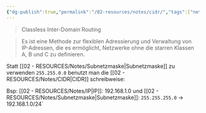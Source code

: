 ```yaml
---
{"dg-publish":true,"permalink":"/02-resources/notes/cidr/","tags":["netzwerk/ip/ipv4"],"noteIcon":""}
---
```


> Classless Inter-Domain Routing

>Es ist eine Methode zur flexiblen Adressierung und Verwaltung von IP-Adressen, die es ermöglicht, Netzwerke ohne die starren Klassen A, B und C zu definieren.

Statt [[02 - RESOURCES/Notes/Subnetzmaske\|Subnetzmaske]] zu verwenden `255.255.0.0` benutzt man die [[02 - RESOURCES/Notes/CIDR\|CIDR]] schreibweise:

Bsp:
[[02 - RESOURCES/Notes/IP\|IP]]: 192.168.1.0 und [[02 - RESOURCES/Notes/Subnetzmaske\|Subnetzmaske]]: `255.255.255.0` -> 192.168.1.0/24`
